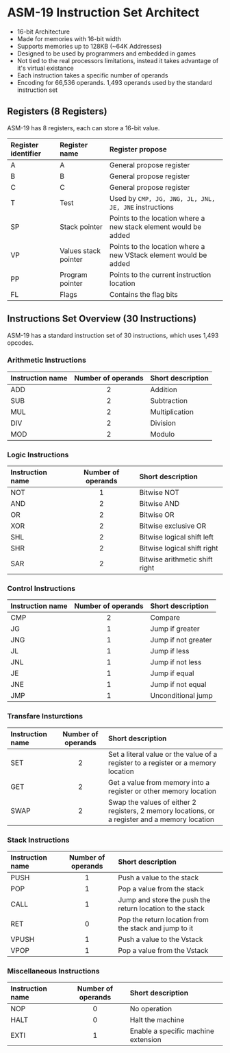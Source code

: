 
# ASM-19 Instruction Set Architect

- 16-bit Architecture
- Made for memories with 16-bit width
- Supports memories up to 128KB (~64K Addresses)
- Designed to be used by programmers and embedded in games
- Not tied to the real processors limitations, instead it takes advantage of it's virtual existance
- Each instruction takes a specific number of operands
- Encoding for 66,536 operands. 1,493 operands used by the standard instruction set

## Registers (8 Registers)

ASM-19 has 8 registers, each can store a 16-bit value.

| Register identifier | Register name | Register propose |
|:------------------- |:------------- |:---------------- |
| A | A | General propose register |
| B | B | General propose register |
| C | C | General propose register |
| T | Test | Used by `CMP, JG, JNG, JL, JNL, JE, JNE` instructions |
| SP | Stack pointer | Points to the location where a new stack element would be added |
| VP | Values stack pointer | Points to the location where a new VStack element would be added |
| PP | Program pointer | Points to the current instruction location |
| FL | Flags | Contains the flag bits |

## Instructions Set Overview (30 Instructions)

ASM-19 has a standard instruction set of 30 instructions, which uses 1,493 opcodes.

### Arithmetic Instructions

| Instruction name | Number of operands | Short description |
|:---------------- |:------------------:|:----------------- |
| ADD | 2 | Addition |
| SUB | 2 | Subtraction |
| MUL | 2 | Multiplication |
| DIV | 2 | Division |
| MOD | 2 | Modulo |

### Logic Instructions

| Instruction name | Number of operands | Short description |
|:---------------- |:------------------:|:----------------- |
| NOT | 1 | Bitwise NOT |
| AND | 2 | Bitwise AND |
| OR | 2 | Bitwise OR |
| XOR | 2 | Bitwise exclusive OR |
| SHL | 2 | Bitwise logical shift left |
| SHR | 2 | Bitwise logical shift right |
| SAR | 2 | Bitwise arithmetic shift right |

### Control Instructions

| Instruction name | Number of operands | Short description |
|:---------------- |:------------------:|:----------------- |
| CMP | 2 | Compare |
| JG | 1 | Jump if greater |
| JNG | 1 | Jump if not greater |
| JL | 1 | Jump if less |
| JNL | 1 | Jump if not less |
| JE | 1 | Jump if equal |
| JNE | 1 | Jump if not equal |
| JMP | 1 | Unconditional jump |

### Transfare Insturctions

| Instruction name | Number of operands | Short description |
|:---------------- |:------------------:|:----------------- |
| SET | 2 | Set a literal value or the value of a register to a register or a memory location |
| GET | 2 | Get a value from memory into a register or other memory location |
| SWAP | 2 | Swap the values of either 2 registers, 2 memory locations, or a register and a memory location |

### Stack Instructions

| Instruction name | Number of operands | Short description |
|:---------------- |:------------------:|:----------------- |
| PUSH | 1 | Push a value to the stack |
| POP | 1 | Pop a value from the stack |
| CALL | 1 | Jump and store the push the return location to the stack |
| RET | 0 | Pop the return location from the stack and jump to it |
| VPUSH | 1 | Push a value to the Vstack |
| VPOP | 1 | Pop a value from the Vstack |

### Miscellaneous Instructions

| Instruction name | Number of operands | Short description |
|:---------------- |:------------------:|:----------------- |
| NOP | 0 | No operation |
| HALT | 0 | Halt the machine |
| EXTI | 1 | Enable a specific machine extension |
